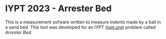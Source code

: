 # IYPT 2023 - Arrester Bed

This is a measurement sofware written to measure indents made by a ball in a sand bed. This tool was developed for an IYPT ([iypt.org](https://www.iypt.org/problems/problems-for-the-36th-iypt-2023/)) problem 
called _Arrester Bed_. 
